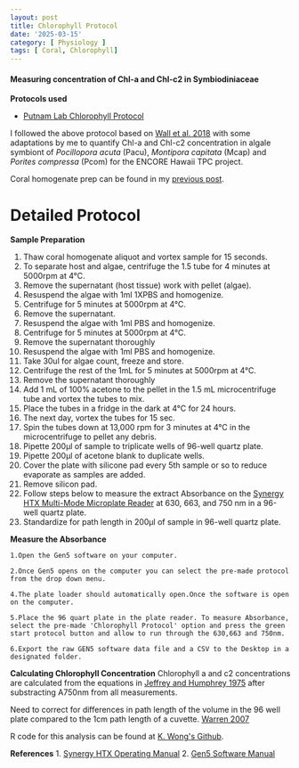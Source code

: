 ```yaml
---
layout: post
title: Chlorophyll Protocol
date: '2025-03-15'
category: [ Physiology ]
tags: [ Coral, Chlorophyll]
---
```


#### Measuring concentration of Chl-a and Chl-c2 in Symbiodiniaceae 

**Protocols used**
- [Putnam Lab Chlorophyll Protocol](https://github.com/Putnam-Lab/Lab_Management/blob/master/Lab_Resources/Physiology_Protocols/Chlorophyll-Protocol.md)

I followed the above protocol based on [Wall et al. 2018](https://link.springer.com/content/pdf/10.1007/s00227-018-3317-z.pdf) with some adaptations by me to quantify Chl-a and Chl-c2 concentration in algale symbiont of  _Pocillopora acuta_ (Pacu), _Montipora capitata_ (Mcap) and _Porites compressa_ (Pcom) for the ENCORE Hawaii TPC project.

Coral homogenate prep can be found in my [previous post](https://fscucchia-labnotebooks.github.io/FScucchia_Putnam_Lab_Notebook/Sample-Prep-Physio-Hawaii-TPC/).

# Detailed Protocol  

**Sample Preparation**  
1. Thaw coral homogenate aliquot and vortex sample for 15 seconds.
2. To separate host and algae, centrifuge the 1.5 tube for 4 minutes at 5000rpm at 4°C. 
3. Remove the supernatant (host tissue) work with pellet (algae).
4. Resuspend the algae with 1ml 1XPBS and homogenize.
5. Centrifuge for 5 minutes at 5000rpm at 4°C.
6. Remove the supernatant. 
7. Resuspend the algae with 1ml PBS and homogenize.
8. Centrifuge for 5 minutes at 5000rpm at 4°C.
9. Remove the supernatant thoroughly
10. Resuspend the algae with 1ml PBS and homogenize.
11.	Take 30ul for algae count, freeze and store. 
12.	Centrifuge the rest of the 1mL for 5 minutes at 5000rpm at 4°C.
13.	Remove the supernatant thoroughly
14. Add 1 mL of 100% acetone to the pellet in the 1.5 mL microcentrifuge tube and vortex the tubes to mix.
15. Place the tubes in a fridge in the dark at 4°C for 24 hours.  
16. The next day, vortex the tubes for 15 sec.  
17. Spin the tubes down at 13,000 rpm for 3 minutes at 4°C in the microcentrifuge to pellet any debris.  
18. Pipette 200µl of sample to triplicate wells of 96-well quartz plate.   
19. Pipette 200µl of acetone blank to duplicate wells.  
10. Cover the plate with silicone pad every 5th sample or so to reduce evaporate as samples are added.  
11. Remove silicon pad.   
12. Follow steps below to measure the extract Absorbance on the [Synergy HTX Multi-Mode Microplate Reader](https://www.biotek.com/products/detection-multi-mode-microplate-readers/synergy-htx-multi-mode-reader/) at 630, 663, and 750 nm in a 96-well quartz plate.
13. Standardize for path length in 200µl of sample in 96-well quartz plate.

**Measure the Absorbance**

    1.Open the Gen5 software on your computer.

    2.Once Gen5 opens on the computer you can select the pre-made protocol from the drop down menu.

    4.The plate loader should automatically open.Once the software is open on the computer.

    5.Place the 96 quart plate in the plate reader. To measure Absorbance, select the pre-made 'Chlorophyll Protocol' option and press the green start protocol button and allow to run through the 630,663 and 750nm.

    6.Export the raw GEN5 software data file and a CSV to the Desktop in a designated folder.

**Calculating Chlorophyll Concentration**
Chlorophyll a and c2 concentrations are calculated from the equations in [Jeffrey and Humphrey 1975](https://reader.elsevier.com/reader/sd/pii/S0015379617307783?token=0937035D38C07F29ADF00F1F2A21F20F221219B1CC11A444A4F84D16B98EC3A6AD941D191BA2135A68C98BA62A0B69FE) after substracting A750nm from all measurements.

Need to correct for differences in path length of the volume in the 96 well plate compared to the 1cm path length of a cuvette.
[Warren 2007](https://www.tandfonline.com/doi/full/10.1080/01904160802135092?casa_token=RqeUl1Ccg7AAAAAA%3A6SyNAs848qrRk1-Tf1g088xWD10z1Xngb8cmcgRvC3jYSYPugr2cL8QG9wFvrFj7xZF-pqqUozonRg)

R code for this analysis can be found at [K. Wong's Github](https://urldefense.proofpoint.com/v2/url?u=https-3A__github.com_kevinhwong1_Thermal-5FTransplant-5F2017-2D2018_blob_master_scripts_ChlorophyllA.R&d=DwMFaQ&c=dWz0sRZOjEnYSN4E4J0dug&r=hzX7Pj5Cn4ufjLQbICvWcOqlrencJyNZMIrmCT00z_o&m=Hpn_SeiBeA7gle40eXLMx3-j3YSrgRHCsOsZ3E5cSGA&s=q5PUrza32gdiEvIa0nI8pMvjeaMw9LFkIDujTh_tGPw&e=).

<a name="References"></a> **References**
    1. [Synergy HTX Operating Manual](https://github.com/urol-e5/protocols/blob/master/synergy_htx_manual.pdf)
    2. [Gen5 Software Manual](https://github.com/urol-e5/protocols/blob/master/Gen5_software_manual.pdf)